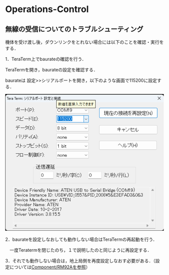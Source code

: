 # Operations-Control

## 無線の受信についてのトラブルシューティング
機体を受け渡し後，ダウンリンクをとれない場合には以下のことを確認・実行をする．

1．TeraTerm上でbaurateの確認を行う．

TeraTermを開き，baurateの設定を確認する．

baurateは 設定>>シリアルポートを開き，以下のような画面で115200に設定する．

![](images/baurate_setting2.png)

2．baurateを設定しなおしても動作しない場合はTeraTermの再起動を行う．

　一度Teratermを閉じたのち，１で説明したのと同じように再設定する．

3．それでも動作しない場合は，地上局側を再度設定しなおす必要がある．（設定については[Component/RM92Aを参照](Design-Data/Software/Component/RM92A)）
